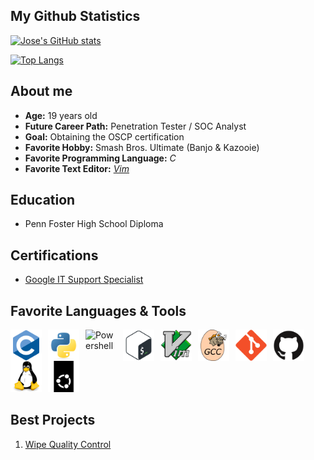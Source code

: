 ## My Github Statistics
[![Jose's GitHub stats](https://github-readme-stats.vercel.app/api?username=CyberC4p0&count_private=true&show_icons=true&theme=gruvbox)](https://github.com/anuraghazra/github-readme-stats)

[![Top Langs](https://github-readme-stats.vercel.app/api/top-langs/?username=CyberC4p0&count_private=true&show_icons=true&theme=gruvbox&exclude_repo=dotfiles&layout=compact)](https://github.com/anuraghazra/github-readme-stats)

## About me
- **Age:** 19 years old
- **Future Career Path:** Penetration Tester / SOC Analyst
- **Goal:** Obtaining the OSCP certification
- **Favorite Hobby:** Smash Bros. Ultimate (Banjo & Kazooie)
- **Favorite Programming Language:** *C*
- **Favorite Text Editor:** *[Vim](https://www.vim.org/)*

## Education
- Penn Foster High School Diploma

## Certifications
- [Google IT Support Specialist](https://www.credly.com/badges/a1174535-d006-4966-9d03-a9f779319c85/public_url)

## Favorite Languages & Tools

<img alt="C-Lang" align="left" width="50px" style="padding-right:10px;" src="https://github.com/devicons/devicon/blob/v2.15.1/icons/c/c-original.svg" />
<img alt="Python" align="left" width="50px" style="padding-right:10px;" src="https://github.com/devicons/devicon/blob/v2.15.1/icons/python/python-original.svg" />
<img alt="Powershell" align="left" width="50px" style="padding-right:10px;" src="https://learn.microsoft.com/en-us/powershell/media/index/ps_black_128.svg" />
<img alt="Bash" align="left" width="50px" style="padding-right:10px;" src="https://github.com/devicons/devicon/blob/v2.15.1/icons/bash/bash-original.svg" />
<img alt="Vim" align="left" width="50px" style="padding-right:10px;" src="https://github.com/devicons/devicon/blob/v2.15.1/icons/vim/vim-original.svg" />
<img alt="GCC" align="left" width="50px" style="padding-right:10px;" src="https://github.com/devicons/devicon/blob/v2.15.1/icons/gcc/gcc-original.svg" />
<img alt="Git" align="left" width="50px" style="padding-right:10px;" src="https://github.com/devicons/devicon/blob/v2.15.1/icons/git/git-original.svg" />
<img alt="Github" align="left" width="50px" style="padding-right:10px;" src="https://github.com/devicons/devicon/blob/v2.15.1/icons/github/github-original.svg" />
<img alt="Linux" align="left" width="50px" style="padding-right:10px;" src="https://github.com/devicons/devicon/blob/v2.15.1/icons/linux/linux-original.svg" />
<img alt="Ubuntu" width="50px" style="padding-right:10px;" src="https://github.com/devicons/devicon/blob/v2.15.1/icons/ubuntu/ubuntu-plain.svg" />


## Best Projects
1. [Wipe Quality Control](https://github.com/CyberC4p0/Wipe-Quality-Control)
